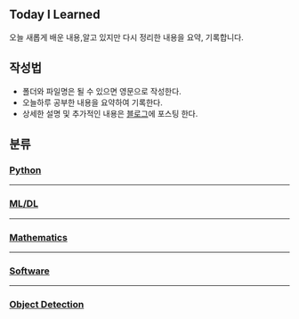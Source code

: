 ## Today I Learned
오늘 새롭게 배운 내용,알고 있지만 다시 정리한 내용을 요약, 기록합니다.  


## 작성법
- 폴더와 파일명은 될 수 있으면 영문으로 작성한다.
- 오늘하루 공부한 내용을 요약하여 기록한다. 
- 상세한 설명 및 추가적인 내용은 [블로그](https://velog.io/@hangils)에 포스팅 한다. 

## 분류  

### [Python](https://github.com/dangils/TIL/tree/main/Python)

<hr>  

### [ML/DL](https://github.com/dangils/TIL/tree/main/ML-DL) 

<hr>  

### [Mathematics](https://github.com/dangils/TIL/tree/main/Mathematics)
<hr>  

### [Software](https://github.com/dangils/TIL/tree/main/Software)

<hr>

### [Object Detection](https://github.com/dangils/TIL/tree/main/Object_Detection)

